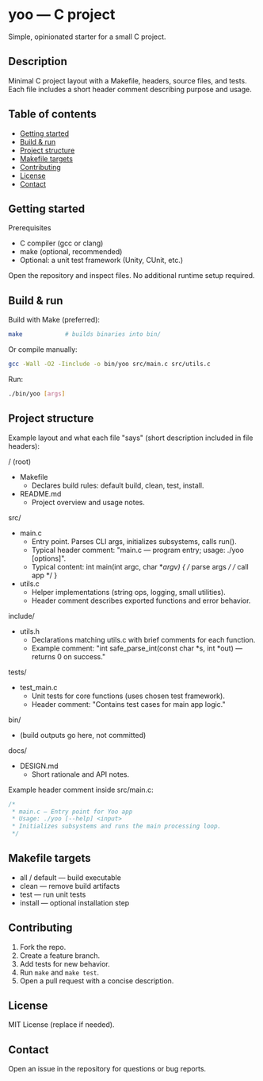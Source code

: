 # yoo — C project

Simple, opinionated starter for a small C project.

## Description
Minimal C project layout with a Makefile, headers, source files, and tests. Each file includes a short header comment describing purpose and usage.

## Table of contents
- [Getting started](#getting-started)
- [Build & run](#build--run)
- [Project structure](#project-structure)
- [Makefile targets](#makefile-targets)
- [Contributing](#contributing)
- [License](#license)
- [Contact](#contact)

## Getting started
Prerequisites
- C compiler (gcc or clang)
- make (optional, recommended)
- Optional: a unit test framework (Unity, CUnit, etc.)

Open the repository and inspect files. No additional runtime setup required.

## Build & run
Build with Make (preferred):
```bash
make            # builds binaries into bin/
```
Or compile manually:
```bash
gcc -Wall -O2 -Iinclude -o bin/yoo src/main.c src/utils.c
```
Run:
```bash
./bin/yoo [args]
```

## Project structure
Example layout and what each file "says" (short description included in file headers):

/ (root)
- Makefile
    - Declares build rules: default build, clean, test, install.
- README.md
    - Project overview and usage notes.

src/
- main.c
    - Entry point. Parses CLI args, initializes subsystems, calls run().
    - Typical header comment: "main.c — program entry; usage: ./yoo [options]".
    - Typical content: int main(int argc, char **argv) { /* parse args */ /* call app */ }
- utils.c
    - Helper implementations (string ops, logging, small utilities).
    - Header comment describes exported functions and error behavior.

include/
- utils.h
    - Declarations matching utils.c with brief comments for each function.
    - Example comment: "int safe_parse_int(const char *s, int *out) — returns 0 on success."

tests/
- test_main.c
    - Unit tests for core functions (uses chosen test framework).
    - Header comment: "Contains test cases for main app logic."

bin/
- (build outputs go here, not committed)

docs/
- DESIGN.md
    - Short rationale and API notes.

Example header comment inside src/main.c:
```c
/*
 * main.c — Entry point for Yoo app
 * Usage: ./yoo [--help] <input>
 * Initializes subsystems and runs the main processing loop.
 */
```

## Makefile targets
- all / default — build executable
- clean — remove build artifacts
- test — run unit tests
- install — optional installation step

## Contributing
1. Fork the repo.
2. Create a feature branch.
3. Add tests for new behavior.
4. Run `make` and `make test`.
5. Open a pull request with a concise description.

## License
MIT License (replace if needed).

## Contact
Open an issue in the repository for questions or bug reports.
